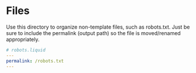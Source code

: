 # Files

Use this directory to organize non-template files, such as robots.txt. Just be sure to include the permalink (output path) so the file is moved/renamed appropriately.

```yaml
# robots.liquid
---
permalink: /robots.txt
---
```
